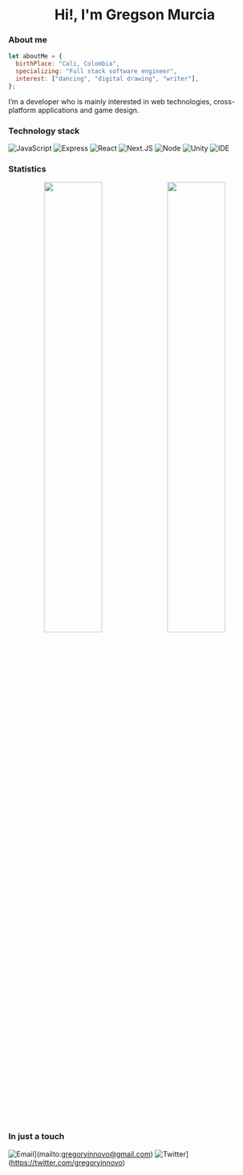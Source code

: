 <h1 align="center">Hi!, I'm Gregson Murcia</h1>

### About me

```javascript
let aboutMe = {
  birthPlace: "Cali, Colombia",
  specializing: "Full stack software engineer",
  interest: ["dancing", "digital drawing", "writer"],
};
```

I’m a developer who is mainly interested in web technologies, cross-platform applications and game design.

### Technology stack

![JavaScript](https://img.shields.io/badge/JavaScript-f7df1e?style=for-the-badge&logo=javascript&logoColor=white)
![Express](https://img.shields.io/badge/Express.js-282c34?style=for-the-badge&logo=express)
![React](https://img.shields.io/badge/React-282c34?style=for-the-badge&logo=react)
![Next.JS](https://img.shields.io/badge/next.js-282c34?style=for-the-badge&logo=next.js&logoColor=white)
![Node](https://img.shields.io/badge/Node.Js-3C873A?style=for-the-badge&logo=node.js&logoColor=white)
![Unity](https://img.shields.io/badge/Unity-000?style=for-the-badge&logo=unity)
![IDE](https://img.shields.io/badge/VisualStudioCode-0076c6?style=for-the-badge&logo=visualstudiocode)

### Statistics

<p align="center">
    <img width="48%" src="https://github-readme-stats.vercel.app/api?username=gregoryinnovo&show_icons=true&theme=tokyonight" />
    <img width="48%" src="https://github-readme-streak-stats.herokuapp.com/?user=gregoryinnovo&theme=tokyonight" />
</p>

### In just a touch

![Email](https://img.shields.io/badge/Email-282c34?style=for-the-badge&logo=gmail)](mailto:gregoryinnovo@gmail.com)
![Twitter](https://img.shields.io/badge/Twitter-282c34?style=for-the-badge&logo=twitter)](https://twitter.com/gregoryinnovo)
